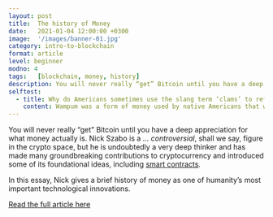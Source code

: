 ```yaml
---
layout: post
title:  The history of Money
date:   2021-01-04 12:00:00 +0300
image:  '/images/banner-01.jpg'
category: intro-to-blockchain
format: article
level: beginner
modno: 4
tags:   [blockchain, money, history]
description: You will never really “get” Bitcoin until you have a deep appreciation for what money actually is. Nick Szabo is a .. controversial .. figure in the crypto space, but he is undoubtedly a very deep thinker and has made many groundbreaking contributions to cryptocurrency and introduced some of its foundational ideas, including smart contracts. In this essay, Nick gives a brief history of money as one of humanity’s most important technological innovations.
selftest:
  - title: Why do Americans sometimes use the slang term ‘clams’ to refer to money?
    content: Wampum was a form of money used by native Americans that was made from clamshells.
---
```


You will never really “get” Bitcoin until you have a deep appreciation for what money actually is.
Nick Szabo is a ... _controversial_, shall we say, figure in the crypto space, but he is undoubtedly a very deep thinker
and has made many groundbreaking contributions to cryptocurrency and introduced some of its foundational ideas,
including [smart contracts](https://en.wikipedia.org/wiki/Smart_contract).

In this essay, Nick gives a brief history of money as one of humanity’s most important technological innovations.

<a href="https://nakamotoinstitute.org/shelling-out/" target="_blank" class="purpleBtn" >Read the full article here</a>
